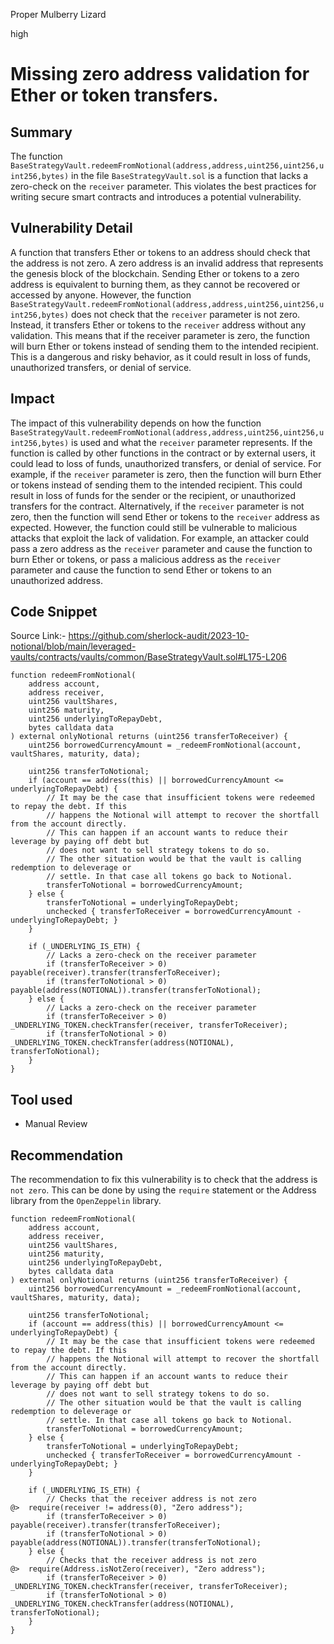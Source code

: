 Proper Mulberry Lizard

high

# Missing zero address validation for Ether or token transfers.

## Summary

The function `BaseStrategyVault.redeemFromNotional(address,address,uint256,uint256,uint256,bytes)` in the file `BaseStrategyVault.sol` is a function that lacks a zero-check on the `receiver` parameter. This violates the best practices for writing secure smart contracts and introduces a potential vulnerability.
## Vulnerability Detail
A function that transfers Ether or tokens to an address should check that the address is not zero. A zero address is an invalid address that represents the genesis block of the blockchain. Sending Ether or tokens to a zero address is equivalent to burning them, as they cannot be recovered or accessed by anyone. However, the function `BaseStrategyVault.redeemFromNotional(address,address,uint256,uint256,uint256,bytes)` does not check that the `receiver` parameter is not zero. Instead, it transfers Ether or tokens to the `receiver` address without any validation. This means that if the receiver parameter is zero, the function will burn Ether or tokens instead of sending them to the intended recipient. This is a dangerous and risky behavior, as it could result in loss of funds, unauthorized transfers, or denial of service.
## Impact

The impact of this vulnerability depends on how the function `BaseStrategyVault.redeemFromNotional(address,address,uint256,uint256,uint256,bytes)` is used and what the `receiver` parameter represents. If the function is called by other functions in the contract or by external users, it could lead to loss of funds, unauthorized transfers, or denial of service. For example, if the `receiver` parameter is zero, then the function will burn Ether or tokens instead of sending them to the intended recipient. This could result in loss of funds for the sender or the recipient, or unauthorized transfers for the contract. Alternatively, if the `receiver` parameter is not zero, then the function will send Ether or tokens to the `receiver` address as expected. However, the function could still be vulnerable to malicious attacks that exploit the lack of validation. For example, an attacker could pass a zero address as the `receiver` parameter and cause the function to burn Ether or tokens, or pass a malicious address as the `receiver` parameter and cause the function to send Ether or tokens to an unauthorized address.
## Code Snippet

Source Link:- https://github.com/sherlock-audit/2023-10-notional/blob/main/leveraged-vaults/contracts/vaults/common/BaseStrategyVault.sol#L175-L206

```solidity
function redeemFromNotional(
    address account,
    address receiver,
    uint256 vaultShares,
    uint256 maturity,
    uint256 underlyingToRepayDebt,
    bytes calldata data
) external onlyNotional returns (uint256 transferToReceiver) {
    uint256 borrowedCurrencyAmount = _redeemFromNotional(account, vaultShares, maturity, data);

    uint256 transferToNotional;
    if (account == address(this) || borrowedCurrencyAmount <= underlyingToRepayDebt) {
        // It may be the case that insufficient tokens were redeemed to repay the debt. If this
        // happens the Notional will attempt to recover the shortfall from the account directly.
        // This can happen if an account wants to reduce their leverage by paying off debt but
        // does not want to sell strategy tokens to do so.
        // The other situation would be that the vault is calling redemption to deleverage or
        // settle. In that case all tokens go back to Notional.
        transferToNotional = borrowedCurrencyAmount;
    } else {
        transferToNotional = underlyingToRepayDebt;
        unchecked { transferToReceiver = borrowedCurrencyAmount - underlyingToRepayDebt; }
    }

    if (_UNDERLYING_IS_ETH) {
        // Lacks a zero-check on the receiver parameter
        if (transferToReceiver > 0) payable(receiver).transfer(transferToReceiver);
        if (transferToNotional > 0) payable(address(NOTIONAL)).transfer(transferToNotional);
    } else {
        // Lacks a zero-check on the receiver parameter
        if (transferToReceiver > 0) _UNDERLYING_TOKEN.checkTransfer(receiver, transferToReceiver);
        if (transferToNotional > 0) _UNDERLYING_TOKEN.checkTransfer(address(NOTIONAL), transferToNotional);
    }
}

```
## Tool used

- Manual Review

## Recommendation
The recommendation to fix this vulnerability is to check that the address is `not zero`. This can be done by using the `require` statement or the Address library from the `OpenZeppelin` library.
```solidity
function redeemFromNotional(
    address account,
    address receiver,
    uint256 vaultShares,
    uint256 maturity,
    uint256 underlyingToRepayDebt,
    bytes calldata data
) external onlyNotional returns (uint256 transferToReceiver) {
    uint256 borrowedCurrencyAmount = _redeemFromNotional(account, vaultShares, maturity, data);

    uint256 transferToNotional;
    if (account == address(this) || borrowedCurrencyAmount <= underlyingToRepayDebt) {
        // It may be the case that insufficient tokens were redeemed to repay the debt. If this
        // happens the Notional will attempt to recover the shortfall from the account directly.
        // This can happen if an account wants to reduce their leverage by paying off debt but
        // does not want to sell strategy tokens to do so.
        // The other situation would be that the vault is calling redemption to deleverage or
        // settle. In that case all tokens go back to Notional.
        transferToNotional = borrowedCurrencyAmount;
    } else {
        transferToNotional = underlyingToRepayDebt;
        unchecked { transferToReceiver = borrowedCurrencyAmount - underlyingToRepayDebt; }
    }

    if (_UNDERLYING_IS_ETH) {
        // Checks that the receiver address is not zero
@>  require(receiver != address(0), "Zero address");
        if (transferToReceiver > 0) payable(receiver).transfer(transferToReceiver);
        if (transferToNotional > 0) payable(address(NOTIONAL)).transfer(transferToNotional);
    } else {
        // Checks that the receiver address is not zero
@>  require(Address.isNotZero(receiver), "Zero address");
        if (transferToReceiver > 0) _UNDERLYING_TOKEN.checkTransfer(receiver, transferToReceiver);
        if (transferToNotional > 0) _UNDERLYING_TOKEN.checkTransfer(address(NOTIONAL), transferToNotional);
    }
}

```